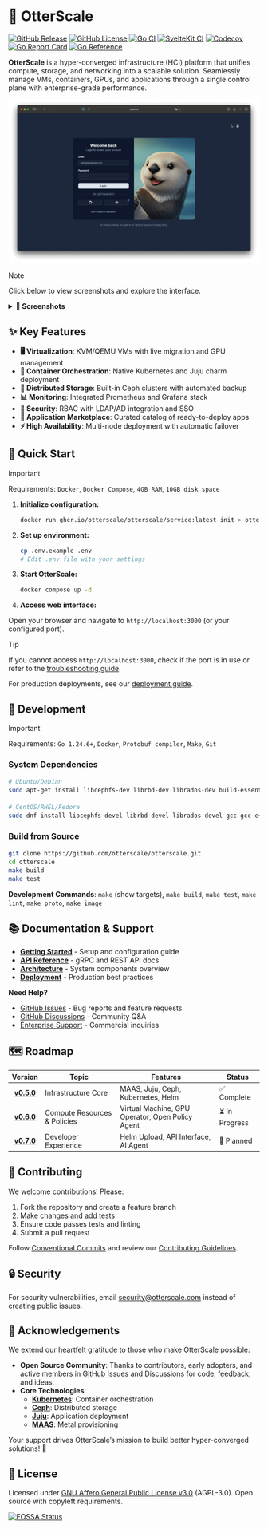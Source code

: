 # 🦦 OtterScale

[![GitHub Release](https://img.shields.io/github/v/release/otterscale/otterscale?logo=github)](https://github.com/otterscale/otterscale/releases)
[![GitHub License](https://img.shields.io/github/license/otterscale/otterscale?logo=github)](https://opensource.org/license/agpl-v3)
[![Go CI](https://github.com/otterscale/otterscale/actions/workflows/ci-go.yml/badge.svg)](https://github.com/otterscale/otterscale/actions/workflows/ci-go.yml)
[![SvelteKit CI](https://github.com/otterscale/otterscale/actions/workflows/ci-sveltekit.yml/badge.svg)](https://github.com/otterscale/otterscale/actions/workflows/ci-sveltekit.yml)
[![Codecov](https://codecov.io/gh/otterscale/otterscale/graph/badge.svg?token=I7R0YEMXER)](https://codecov.io/gh/otterscale/otterscale)
[![Go Report Card](https://goreportcard.com/badge/github.com/otterscale/otterscale)](https://goreportcard.com/report/github.com/otterscale/otterscale)
[![Go Reference](https://pkg.go.dev/badge/github.com/otterscale/otterscale.svg)](https://pkg.go.dev/github.com/otterscale/otterscale)

**OtterScale** is a hyper-converged infrastructure (HCI) platform that unifies compute, storage, and networking into a scalable solution. Seamlessly manage VMs, containers, GPUs, and applications through a single control plane with enterprise-grade performance.

![Login](/assets/screenshot-login.png)

> [!NOTE]
> Click below to view screenshots and explore the interface.

<details>
  <summary><b>📸 Screenshots</b></summary>

|                                                     Home                                                      |                                                 Scope Selector                                                 |
| :-----------------------------------------------------------------------------------------------------------: | :------------------------------------------------------------------------------------------------------------: |
|                   ![Home](https://otterscale.github.io/img/screenshot/screenshot-home.jpeg)                   |         ![Scope Selector](https://otterscale.github.io/img/screenshot/screenshot-scope-selector.jpeg)          |
|                                               **Create Scope**                                                |                                           **Create Scope Settings**                                            |
|         ![Create Scope 1](https://otterscale.github.io/img/screenshot/screenshot-scope-create-1.jpeg)         |         ![Create Scope 2](https://otterscale.github.io/img/screenshot/screenshot-scope-create-2.jpeg)          |
|                                              **Scope Settings**                                               |                                             **Application Store**                                              |
|         ![Scope Settings](https://otterscale.github.io/img/screenshot/screenshot-scope-settings.jpeg)         | ![Application Store](https://otterscale.github.io/img/screenshot/screenshot-application-management-store.jpeg) |
|                                                 **Machines**                                                  |                                               **Machines Dark**                                                |
|               ![Machines](https://otterscale.github.io/img/screenshot/screenshot-machines.jpeg)               |          ![Machines Dark](https://otterscale.github.io/img/screenshot/screenshot-machines-dark.jpeg)           |
|                                                  **Storage**                                                  |                                                 **Networking**                                                 |
|                ![Storage](https://otterscale.github.io/img/screenshot/screenshot-storage.jpeg)                |             ![Networking](https://otterscale.github.io/img/screenshot/screenshot-networking.jpeg)              |
|                                          **Application Management**                                           |                                           **Application Workloads**                                            |
| ![Application Management](https://otterscale.github.io/img/screenshot/screenshot-application-management.jpeg) |   ![Workloads](https://otterscale.github.io/img/screenshot/screenshot-application-management-workloads.jpeg)   |

</details>

## ✨ Key Features

- **🖥️ Virtualization**: KVM/QEMU VMs with live migration and GPU management
- **🐳 Container Orchestration**: Native Kubernetes and Juju charm deployment
- **💾 Distributed Storage**: Built-in Ceph clusters with automated backup
- **📊 Monitoring**: Integrated Prometheus and Grafana stack
- **🔐 Security**: RBAC with LDAP/AD integration and SSO
- **🛒 Application Marketplace**: Curated catalog of ready-to-deploy apps
- **⚡ High Availability**: Multi-node deployment with automatic failover

## 🚀 Quick Start

> [!IMPORTANT]
> Requirements: `Docker`, `Docker Compose`, `4GB RAM`, `10GB disk space`

1. **Initialize configuration:**

   ```sh
   docker run ghcr.io/otterscale/otterscale/service:latest init > otterscale.yaml
   ```

2. **Set up environment:**

   ```sh
   cp .env.example .env
   # Edit .env file with your settings
   ```

3. **Start OtterScale:**

   ```sh
   docker compose up -d
   ```

4. **Access web interface:**

Open your browser and navigate to `http://localhost:3000` (or your configured port).

> [!TIP]
> If you cannot access `http://localhost:3000`, check if the port is in use or refer to the [troubleshooting guide](/docs/troubleshooting.md).

For production deployments, see our [deployment guide](/docs/deployment.md).

## 🔧 Development

> [!IMPORTANT]
> Requirements: `Go 1.24.6+`, `Docker`, `Protobuf compiler`, `Make`, `Git`

### System Dependencies

```bash
# Ubuntu/Debian
sudo apt-get install libcephfs-dev librbd-dev librados-dev build-essential

# CentOS/RHEL/Fedora
sudo dnf install libcephfs-devel librbd-devel librados-devel gcc gcc-c++ make
```

### Build from Source

```bash
git clone https://github.com/otterscale/otterscale.git
cd otterscale
make build
make test
```

**Development Commands**: `make` (show targets), `make build`, `make test`, `make lint`, `make proto`, `make image`

## 📚 Documentation & Support

- **[Getting Started](https://otterscale.github.io/getting-started)** - Setup and configuration guide
- **[API Reference](https://otterscale.github.io/api)** - gRPC and REST API docs
- **[Architecture](https://otterscale.github.io/architecture)** - System components overview
- **[Deployment](https://otterscale.github.io/deployment)** - Production best practices

**Need Help?**

- [GitHub Issues](https://github.com/otterscale/otterscale/issues) - Bug reports and feature requests
- [GitHub Discussions](https://github.com/otterscale/otterscale/discussions) - Community Q&A
- [Enterprise Support](mailto:support@otterscale.com) - Commercial inquiries

## 🗺️ Roadmap

|                              Version                               | Topic                        | Features                                         | Status         |
| :----------------------------------------------------------------: | ---------------------------- | ------------------------------------------------ | -------------- |
| **[v0.5.0](https://github.com/otterscale/otterscale/milestone/1)** | Infrastructure Core          | MAAS, Juju, Ceph, Kubernetes, Helm               | ✅ Complete    |
| **[v0.6.0](https://github.com/otterscale/otterscale/milestone/2)** | Compute Resources & Policies | Virtual Machine, GPU Operator, Open Policy Agent | ⏳ In Progress |
| **[v0.7.0](https://github.com/otterscale/otterscale/milestone/3)** | Developer Experience         | Helm Upload, API Interface, AI Agent             | 📅 Planned     |

## 🤝 Contributing

We welcome contributions! Please:

1. Fork the repository and create a feature branch
2. Make changes and add tests
3. Ensure code passes tests and linting
4. Submit a pull request

Follow [Conventional Commits](https://www.conventionalcommits.org/) and review our [Contributing Guidelines](CONTRIBUTING.md).

## 🔒 Security

For security vulnerabilities, email [security@otterscale.com](mailto:security@otterscale.com) instead of creating public issues.

## 🙏 Acknowledgements

We extend our heartfelt gratitude to those who make OtterScale possible:

- **Open Source Community**: Thanks to contributors, early adopters, and active members in [GitHub Issues](https://github.com/otterscale/otterscale/issues) and [Discussions](https://github.com/otterscale/otterscale/discussions) for code, feedback, and ideas.
- **Core Technologies**:
  - **[Kubernetes](https://kubernetes.io/)**: Container orchestration
  - **[Ceph](https://ceph.io/)**: Distributed storage
  - **[Juju](https://juju.is/)**: Application deployment
  - **[MAAS](https://maas.io/)**: Metal provisioning

Your support drives OtterScale’s mission to build better hyper-converged solutions! 🌟

## 📄 License

Licensed under [GNU Affero General Public License v3.0](LICENSE) (AGPL-3.0). Open source with copyleft requirements.

[![FOSSA Status](https://app.fossa.com/api/projects/git%2Bgithub.com%2Fotterscale%2Fotterscale.svg?type=large&issueType=license)](https://app.fossa.com/projects/git%2Bgithub.com%2Fotterscale%2Fotterscale?ref=badge_large&issueType=license)
